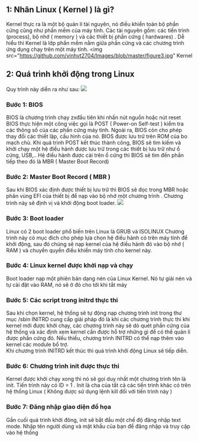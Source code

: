 ## 1: Nhân Linux ( Kernel ) là gì?
Kernel thực ra là một bộ quản lí tài nguyên, nó điều khiển toàn bộ phần cứng cũng như phần mềm của máy tính. Các tài nguyên gồm: các tiến trình (process), bộ nhớ ( memory ) và các thiết bị phần cứng ( hardwares) . Dễ hiểu thì Kernel là lớp phần mềm nằm giữa phần cứng và các chương trình ứng dụng chạy trên một máy tính. 
<img src="https://github.com/vinhvt2704/Images/blob/master/figure3.jpg"
Kernel 

## 2: Quá trình khởi động trong Linux 

Quy trình này diễn ra như sau: 
<img src="https://github.com/vinhvt2704/Images/blob/master/qua-trinh-khoi-dong-linux.jpg">

### Bước 1: BIOS 
   BIOS là chương trình chạy zxđầu tiên khi nhấn nút nguồn hoặc nút reset 
   BIOS thực hiện một công việc gọi là POST ( Power-on Self-test ) kiểm tra các thông số của các phần cứng máy tính. Ngoài ra, BIOS còn cho phép thay đổi các thiết lập, cấu hình của nó. 
   BIOS được lưu trữ trên ROM của bo mạch chủ. 
   Khi quá trình POST kết thúc thành công, BIOS sẽ tìm kiếm và khởi chạy một hệ điều hành được lưu trữ trong các thiết bị lưu trữ như ổ cứng, USB,.. 
   Hệ điều hành được cài trên ổ cứng thì BIOS sẽ tìm đến phần tiếp theo đó là MBR ( Master Boot Record) 
### Bước 2: Master Boot Record ( MBR )
Sau khi BIOS xác định được thiết bị lưu trữ thì BIOS sẽ đọc trong MBR hoặc phân vùng EFI của thiết bị để nạp vào bộ nhớ một chương trình . Chương trình này sẽ định vị và khởi động boot loader. 
<img src="https://github.com/vinhvt2704/Images/blob/master/qua-trinh-boot-linux-giai-doan-Master-Boot-Record.jpg">
### Bước 3: Boot loader 
Linux có 2 boot loader phổ biến trên Linux là GRUB và ISOLINUX 
Chương trình này có mục đích cho phép lựa chọn hệ điều hành có trên máy tính để khởi động, sau đó chúng sẽ nạp kernel của hệ điều hành đó vào bộ nhớ ( RAM ) và chuyển quyền điều khiển máy tính cho kernel này. 
### Bước 4: Linux kernel được khởi nạp và chạy 
Boot loader nạp một phiên bản dạng nén của Linux Kernel. Nó tự giải nén và tự cài đặt vào RAM, nó sẽ ở đó cho tới khi tắt máy 
### Bước 5: Các script trong initrd thực thi 
Sau khi chọn kernel, hệ thống sẽ tự động nạp chương trình init trong thư mục /sbin 
INITRD cung cấp giải pháp đó là khi các chương trình thực thi khi kernel mới được khởi chạy, các chương trình này sẽ dò quét phần cứng của hệ thống và xác định xem kernel cần được hỗ trợ những gì để có thể quản lí được phần cứng đó. Nếu thiếu, chương trình INITRD có thể nạp thêm vào kernel các module bổ trợ.  
Khi chương trình INITRD kết thúc thì quá trình khởi động Linux sẽ tiếp diễn. 
### Bước 6: Chương trình init được thực thi 
Kernel được khởi chạy xong thì nó sẽ gọi duy nhất một chương trình tên là init. 
Tiến trình này có ID = 1 . Init là cha của tất cả các tiến trình khác có trên hệ thống Linux ( Không được sử dụng lệnh kill đối với tiến trình này ) 
### Bước 7: Đăng nhập giao diện đồ họa 
Gần cuối quá trình khởi đông, init sẽ bắt đầu một chế độ đăng nhập text mode. Nhập tên người dùng và mật khẩu của bạn để đăng nhập và truy cập vào hệ thống 
